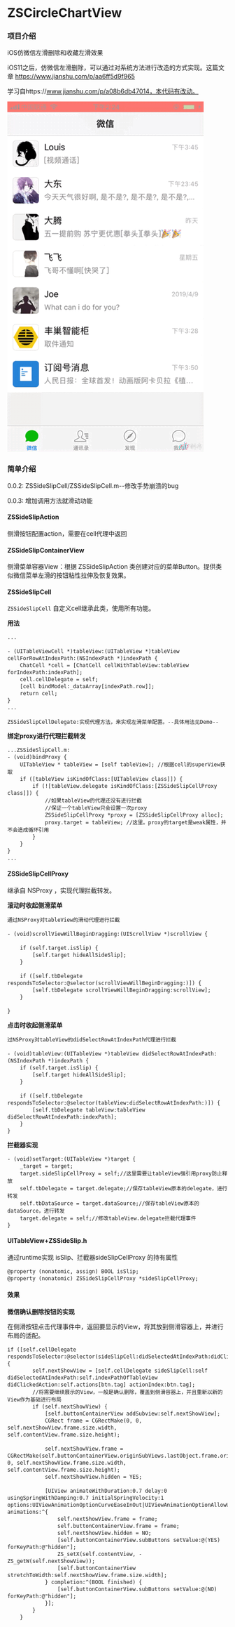 # ZSCircleChartView

### 项目介绍

iOS仿微信左滑删除和收藏左滑效果

iOS11之后，仿微信左滑删除，可以通过对系统方法进行改造的方式实现。这篇文章 https://www.jianshu.com/p/aa6ff5d9f965

学习自https://www.jianshu.com/p/a08b6db47014，本代码有改动。

![eee](/example.gif)

### 简单介绍

0.0.2: ZSSideSlipCell/ZSSideSlipCell.m--修改手势崩溃的bug

0.0.3: 增加调用方法就滑动功能

#### ZSSideSlipAction

侧滑按钮配置action，需要在cell代理中返回

#### ZSSideSlipContainerView

侧滑菜单容器View：根据 ZSSideSlipAction 类创建对应的菜单Button。提供类似微信菜单左滑的按钮粘性拉伸及恢复效果。

#### ZSSideSlipCell

`ZSSideSlipCell` 自定义cell继承此类，使用所有功能。

**用法**

```
...

- (UITableViewCell *)tableView:(UITableView *)tableView cellForRowAtIndexPath:(NSIndexPath *)indexPath {
    ChatCell *cell = [ChatCell cellWithTableView:tableView forIndexPath:indexPath];
    cell.cellDelegate = self;
    [cell bindModel:_dataArray[indexPath.row]];
    return cell;
}
...

ZSSideSlipCellDelegate:实现代理方法，来实现左滑菜单配置。--具体用法见Demo--

```

**绑定proxy进行代理拦截转发**

```
...ZSSideSlipCell.m:
- (void)bindProxy {
    UITableView * tableView = [self tableView]; //根据cell的superView获取
    if ([tableView isKindOfClass:[UITableView class]]) {
        if (![tableView.delegate isKindOfClass:[ZSSideSlipCellProxy class]]) {
        	//如果tableView的代理还没有进行拦截
            //保证一个tableView只会设置一次proxy
            ZSSideSlipCellProxy *proxy = [ZSSideSlipCellProxy alloc];
            proxy.target = tableView; //这里。proxy的target是weak属性，并不会造成循环引用
        }
    }
}
...

```


#### ZSSideSlipCellProxy

继承自 NSProxy ，实现代理拦截转发。

**滚动时收起侧滑菜单**

```
通过NSProxy对tableView的滑动代理进行拦截

- (void)scrollViewWillBeginDragging:(UIScrollView *)scrollView {
    
    if (self.target.isSlip) {
        [self.target hideAllSideSlip];
    }
    
    if ([self.tbDelegate respondsToSelector:@selector(scrollViewWillBeginDragging:)]) {
        [self.tbDelegate scrollViewWillBeginDragging:scrollView];
    }
    
}

```

**点击时收起侧滑菜单**

```
过NSProxy对tableView的didSelectRowAtIndexPath代理进行拦截

- (void)tableView:(UITableView *)tableView didSelectRowAtIndexPath:(NSIndexPath *)indexPath {
    if (self.target.isSlip) {
        [self.target hideAllSideSlip];
    }
    
    if ([self.tbDelegate respondsToSelector:@selector(tableView:didSelectRowAtIndexPath:)]) {
        [self.tbDelegate tableView:tableView didSelectRowAtIndexPath:indexPath];
    }
}
```

**拦截器实现**

```
- (void)setTarget:(UITableView *)target {
    _target = target;
    target.sideSlipCellProxy = self;//这里需要让tableView强引用proxy防止释放
    self.tbDelegate = target.delegate;//保存tableView原本的delegate，进行转发
    self.tbDataSource = target.dataSource;//保存tableView原本的dataSource，进行转发
    target.delegate = self;//修改tableView.delegate拦截代理事件
}

```

#### UITableView+ZSSideSlip.h

通过runtime实现 isSlip、拦截器sideSlipCellProxy 的持有属性
```
@property (nonatomic, assign) BOOL isSlip;
@property (nonatomic) ZSSideSlipCellProxy *sideSlipCellProxy;

```

#### 效果

**微信确认删除按钮的实现**

在侧滑按钮点击代理事件中，返回要显示的View，将其放到侧滑容器上，并进行布局的适配。

```
if ([self.cellDelegate respondsToSelector:@selector(sideSlipCell:didSelectedAtIndexPath:didClickedAction:actionIndex:)]) {
        self.nextShowView = [self.cellDelegate sideSlipCell:self didSelectedAtIndexPath:self.indexPathOfTableView didClickedAction:self.actions[btn.tag] actionIndex:btn.tag];
        //将需要继续展示的View，一般是确认删除，覆盖到侧滑容器上，并且重新以新的View作为基础进行布局
        if (self.nextShowView) {
            [self.buttonContainerView addSubview:self.nextShowView];
            CGRect frame = CGRectMake(0, 0, self.nextShowView.frame.size.width, self.contentView.frame.size.height);
            
            self.nextShowView.frame = CGRectMake(self.buttonContainerView.originSubViews.lastObject.frame.origin.x, 0, self.nextShowView.frame.size.width, self.contentView.frame.size.height);
            self.nextShowView.hidden = YES;
            
            [UIView animateWithDuration:0.7 delay:0 usingSpringWithDamping:0.7 initialSpringVelocity:1 options:UIViewAnimationOptionCurveEaseInOut|UIViewAnimationOptionAllowUserInteraction animations:^{
                self.nextShowView.frame = frame;
                self.buttonContainerView.frame = frame;
                self.nextShowView.hidden = NO;
                [self.buttonContainerView.subButtons setValue:@(YES) forKeyPath:@"hidden"];
                ZS_setX(self.contentView, -ZS_getW(self.nextShowView));
                [self.buttonContainerView stretchToWidth:self.nextShowView.frame.size.width];
            } completion:^(BOOL finished) {
                [self.buttonContainerView.subButtons setValue:@(NO) forKeyPath:@"hidden"];
            }];
        }
    }

```

